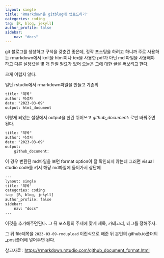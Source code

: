 ```yaml
---
layout: single
title: 'Rmarkdown을 gitblog에 업로드하기'
categories: coding
tag: [R, blog, jekyll]
author_profile: false
sidebar:
    nav: "docs"
---
```



git 블로그를 생성하고 구색을 갖춘건 좋은데, 정작 포스팅을 하려고 하니까
주로 사용하는 rmarkdown에서 knit을 html이나 tex을 사용한 pdf가 아닌 md
파일을 사용해야 하고 다른 설정값을 몇 개 만질 필요가 있어 오늘은 그에
대한 글을 써보려고 한다.

크게 어렵지 않다.

일단 rstudio에서 rmarkdown파일을 만들고 기존의

``` tex
title: "제목"
author: 작성자
date: "2023-03-09"
output: html_document
```

이렇게 되있는 설정에서 output을 한칸 뛰어쓰고 *github_document:* 로만
바꿔주면 된다.

``` tex
title: "제목"
author: 작성자
date: "2023-03-09"
output: 
    github_document:
```



이 경우 변환된 md파일을 보면 format option이 잘 확인되지 않는데 
그러면 visual studio code를 켜서 해당 md파일에 들어가서
상단에 

``` tex
---
lyaout: single
title: '제목'
categories: coding
tag: [R, blog, jekyll]
author_profile: false
sidebar:
    nav: "docs"
---
```

이것을 추가해주면된다. 그 뒤 포스팅의 주제에 맞게 제목, 카테고리, 테그를 정해주자.

그 뒤 file제목을 `2023-03-09-rmdupload` 이런식으로 해준 뒤 본인의
github.io폴더의 \_post폴더에 넣어주면 된다.

참고자료 : <https://rmarkdown.rstudio.com/github_document_format.html>

